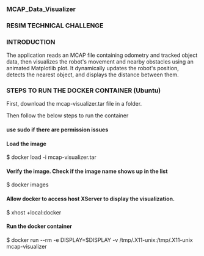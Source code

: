### MCAP_Data_Visualizer
### RESIM TECHNICAL CHALLENGE

### INTRODUCTION

The application reads an MCAP file containing odometry and tracked object data, then 
visualizes the robot's movement and nearby obstacles using an animated Matplotlib 
plot. It dynamically updates the robot's position, detects the nearest object, and displays 
the distance between them. 

### STEPS TO RUN THE DOCKER CONTAINER (Ubuntu)

First, download the mcap-visualizer.tar file in a folder. 

Then follow the below steps to run the container 

#### use sudo if there are permission issues 

#### Load the image 
$ docker load -i mcap-visualizer.tar 

#### Verify the image. Check if the image name shows up in the list 
$ docker images 

#### Allow docker to access host XServer to display the visualization.  
$ xhost +local:docker 

#### Run the docker container 
$ docker run --rm -e DISPLAY=$DISPLAY -v /tmp/.X11-unix:/tmp/.X11-unix 
mcap-visualizer 
